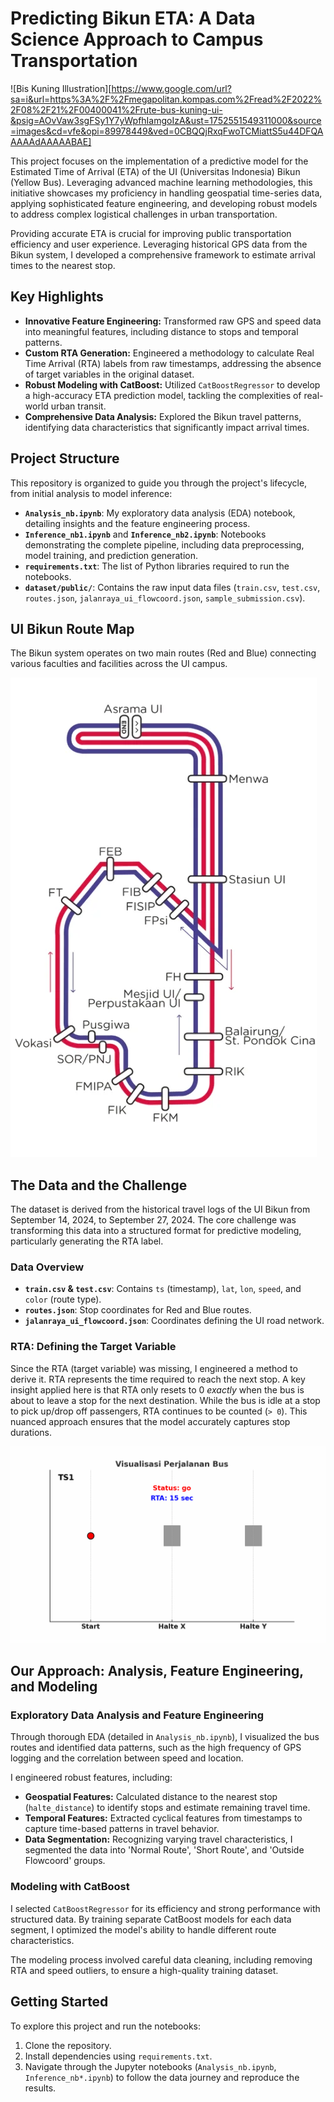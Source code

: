 # Predicting Bikun ETA: A Data Science Approach to Campus Transportation

![Bis Kuning Illustration][https://www.google.com/url?sa=i&url=https%3A%2F%2Fmegapolitan.kompas.com%2Fread%2F2022%2F08%2F21%2F00400041%2Frute-bus-kuning-ui-&psig=AOvVaw3sgFSy1Y7yWpfhIamgoIzA&ust=1752551549311000&source=images&cd=vfe&opi=89978449&ved=0CBQQjRxqFwoTCMiattS5u44DFQAAAAAdAAAAABAE]

This project focuses on the implementation of a predictive model for the Estimated Time of Arrival (ETA) of the UI (Universitas Indonesia) Bikun (Yellow Bus). Leveraging advanced machine learning methodologies, this initiative showcases my proficiency in handling geospatial time-series data, applying sophisticated feature engineering, and developing robust models to address complex logistical challenges in urban transportation.

Providing accurate ETA is crucial for improving public transportation efficiency and user experience. Leveraging historical GPS data from the Bikun system, I developed a comprehensive framework to estimate arrival times to the nearest stop.

## Key Highlights

* **Innovative Feature Engineering:** Transformed raw GPS and speed data into meaningful features, including distance to stops and temporal patterns.
* **Custom RTA Generation:** Engineered a methodology to calculate Real Time Arrival (RTA) labels from raw timestamps, addressing the absence of target variables in the original dataset.
* **Robust Modeling with CatBoost:** Utilized `CatBoostRegressor` to develop a high-accuracy ETA prediction model, tackling the complexities of real-world urban transit.
* **Comprehensive Data Analysis:** Explored the Bikun travel patterns, identifying data characteristics that significantly impact arrival times.

## Project Structure

This repository is organized to guide you through the project's lifecycle, from initial analysis to model inference:

* **`Analysis_nb.ipynb`**: My exploratory data analysis (EDA) notebook, detailing insights and the feature engineering process.
* **`Inference_nb1.ipynb`** and **`Inference_nb2.ipynb`**: Notebooks demonstrating the complete pipeline, including data preprocessing, model training, and prediction generation.
* **`requirements.txt`**: The list of Python libraries required to run the notebooks.
* **`dataset/public/`**: Contains the raw input data files (`train.csv`, `test.csv`, `routes.json`, `jalanraya_ui_flowcoord.json`, `sample_submission.csv`).

## UI Bikun Route Map

The Bikun system operates on two main routes (Red and Blue) connecting various faculties and facilities across the UI campus.

![UI Bikun Route Map](assets/rute_bikun.png)

## The Data and the Challenge

The dataset is derived from the historical travel logs of the UI Bikun from September 14, 2024, to September 27, 2024. The core challenge was transforming this data into a structured format for predictive modeling, particularly generating the RTA label.

### Data Overview

* **`train.csv` & `test.csv`**: Contains `ts` (timestamp), `lat`, `lon`, `speed`, and `color` (route type).
* **`routes.json`**: Stop coordinates for Red and Blue routes.
* **`jalanraya_ui_flowcoord.json`**: Coordinates defining the UI road network.

### RTA: Defining the Target Variable

Since the RTA (target variable) was missing, I engineered a method to derive it. RTA represents the time required to reach the next stop. A key insight applied here is that RTA only resets to 0 *exactly* when the bus is about to leave a stop for the next destination. While the bus is idle at a stop to pick up/drop off passengers, RTA continues to be counted (`> 0`). This nuanced approach ensures that the model accurately captures stop durations.

![Visualisasi Perhitungan RTA](assets/rta_animation.gif)

## Our Approach: Analysis, Feature Engineering, and Modeling

### Exploratory Data Analysis and Feature Engineering

Through thorough EDA (detailed in `Analysis_nb.ipynb`), I visualized the bus routes and identified data patterns, such as the high frequency of GPS logging and the correlation between speed and location.

I engineered robust features, including:

* **Geospatial Features:** Calculated distance to the nearest stop (`halte_distance`) to identify stops and estimate remaining travel time.
* **Temporal Features:** Extracted cyclical features from timestamps to capture time-based patterns in travel behavior.
* **Data Segmentation:** Recognizing varying travel characteristics, I segmented the data into 'Normal Route', 'Short Route', and 'Outside Flowcoord' groups.

### Modeling with CatBoost

I selected `CatBoostRegressor` for its efficiency and strong performance with structured data. By training separate CatBoost models for each data segment, I optimized the model's ability to handle different route characteristics.

The modeling process involved careful data cleaning, including removing RTA and speed outliers, to ensure a high-quality training dataset.

## Getting Started

To explore this project and run the notebooks:

1.  Clone the repository.
2.  Install dependencies using `requirements.txt`.
3.  Navigate through the Jupyter notebooks (`Analysis_nb.ipynb`, `Inference_nb*.ipynb`) to follow the data journey and reproduce the results.
